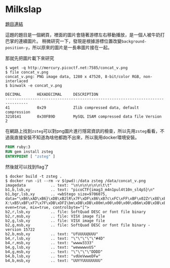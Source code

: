 # Milkslap

[題目連結](https://play.picoctf.org/practice/challenge/139)

這題的題目是一個網頁，裡面的圖片會隨著游標左右移動播放，是一個人被牛奶打巴掌的連續圖片。
稍微研究一下，發現是根據游標位置改變`background-position-y`，所以原來的圖片是一長串圖片接在一起。

那就先把圖片載下來研究

```console
$ wget -q http://mercury.picoctf.net:7585/concat_v.png
$ file concat_v.png
concat_v.png: PNG image data, 1280 x 47520, 8-bit/color RGB, non-interlaced
$ binwalk -e concat_v.png

DECIMAL       HEXADECIMAL     DESCRIPTION
--------------------------------------------------------------------------------
41            0x29            Zlib compressed data, default compression
3210141       0x30FB9D        MySQL ISAM compressed data file Version 2
```

在網路上找到`zsteg`可以對png圖片進行隱寫資訊的檢查，所以先用`zsteg`看看，不過我直接安裝不知道為啥他都跑不出來，所以我用docker環境安裝。

```dockerfile
FROM ruby:3
RUN gem install zsteg
ENTRYPOINT [ "zsteg" ]
```

然後就可以找到flag了

```console
$ docker build -t zsteg .
$ docker run -it --rm -v $(pwd):/data zsteg /data/concat_v.png
imagedata           .. text: "\n\n\n\n\n\n\t\t"
b1,b,lsb,xy         .. text: "picoCTF{imag3_m4n1pul4t10n_sl4p5}\n"
b1,bgr,lsb,xy       .. <wbStego size=9706075, data="\xB6\xAD\xB6}\xDB\xB2lR\x7F\xDF\x86\xB7c\xFC\xFF\xBF\x02Zr\x8E\xE2Z\x12\xD8q\xE5&MJ-X:\xB5\xBF\xF7\x7F\xDB\xDFI\bm\xDB\xDB\x80m\x00\x00\x00\xB6m\xDB\xDB\xB6\x00\x00\x00\xB6\xB6\x00m\xDB\x12\x12m\xDB\xDB\x00\x00\x00\x00\x00\xB6m\xDB\x00\xB6\x00\x00\x00\xDB\xB6mm\xDB\xB6\xB6\x00\x00\x00\x00\x00m\xDB", even=true, mix=true, controlbyte="[">
b2,r,lsb,xy         .. file: SoftQuad DESC or font file binary
b2,r,msb,xy         .. file: VISX image file
b2,g,lsb,xy         .. file: VISX image file
b2,g,msb,xy         .. file: SoftQuad DESC or font file binary - version 15722
b2,b,msb,xy         .. text: "UfUUUU@UUU"
b4,r,lsb,xy         .. text: "\"\"\"\"\"#4D"
b4,r,msb,xy         .. text: "wwww3333"
b4,g,lsb,xy         .. text: "wewwwwvUS"
b4,g,msb,xy         .. text: "\"\"\"\"DDDD"
b4,b,lsb,xy         .. text: "vdUeVwweDFw"
b4,b,msb,xy         .. text: "UUYYUUUUUUUU"
```
